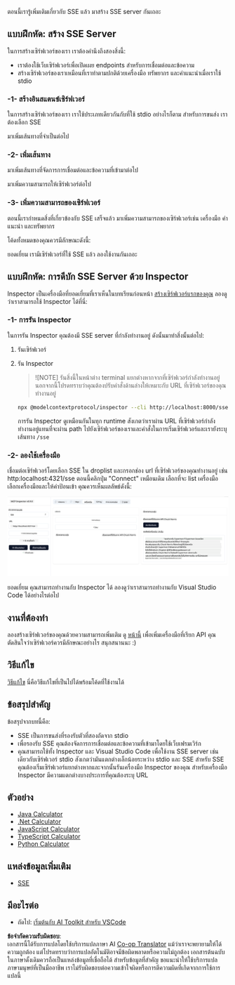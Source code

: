 <!--
CO_OP_TRANSLATOR_METADATA:
{
  "original_hash": "0a8086dc4bf89448f83e7936db972c42",
  "translation_date": "2025-05-17T11:35:51+00:00",
  "source_file": "03-GettingStarted/05-sse-server/README.md",
  "language_code": "th"
}
-->
ตอนนี้เรารู้เพิ่มเติมเกี่ยวกับ SSE แล้ว มาสร้าง SSE server กันเถอะ

## แบบฝึกหัด: สร้าง SSE Server

ในการสร้างเซิร์ฟเวอร์ของเรา เราต้องคำนึงถึงสองสิ่งนี้:

- เราต้องใช้เว็บเซิร์ฟเวอร์เพื่อเปิดเผย endpoints สำหรับการเชื่อมต่อและข้อความ
- สร้างเซิร์ฟเวอร์ของเราเหมือนที่เราทำตามปกติด้วยเครื่องมือ ทรัพยากร และคำแนะนำเมื่อเราใช้ stdio

### -1- สร้างอินสแตนซ์เซิร์ฟเวอร์

ในการสร้างเซิร์ฟเวอร์ของเรา เราใช้ประเภทเดียวกันกับที่ใช้ stdio อย่างไรก็ตาม สำหรับการขนส่ง เราต้องเลือก SSE

มาเพิ่มเส้นทางที่จำเป็นต่อไป

### -2- เพิ่มเส้นทาง

มาเพิ่มเส้นทางที่จัดการการเชื่อมต่อและข้อความที่เข้ามาต่อไป

มาเพิ่มความสามารถให้เซิร์ฟเวอร์ต่อไป

### -3- เพิ่มความสามารถของเซิร์ฟเวอร์

ตอนนี้เรากำหนดสิ่งที่เกี่ยวข้องกับ SSE เสร็จแล้ว มาเพิ่มความสามารถของเซิร์ฟเวอร์เช่น เครื่องมือ คำแนะนำ และทรัพยากร

โค้ดทั้งหมดของคุณควรมีลักษณะดังนี้:

ยอดเยี่ยม เรามีเซิร์ฟเวอร์ที่ใช้ SSE แล้ว ลองใช้งานกันเถอะ

## แบบฝึกหัด: การดีบัก SSE Server ด้วย Inspector

Inspector เป็นเครื่องมือที่ยอดเยี่ยมที่เราเห็นในบทเรียนก่อนหน้า [สร้างเซิร์ฟเวอร์แรกของคุณ](/03-GettingStarted/01-first-server/README.md) ลองดูว่าเราสามารถใช้ Inspector ได้ที่นี่:

### -1- การรัน Inspector

ในการรัน Inspector คุณต้องมี SSE server ที่กำลังทำงานอยู่ ดังนั้นมาทำสิ่งนั้นต่อไป:

1. รันเซิร์ฟเวอร์

1. รัน Inspector

    > ![NOTE]
    > รันสิ่งนี้ในหน้าต่าง terminal แยกต่างหากจากที่เซิร์ฟเวอร์กำลังทำงานอยู่ นอกจากนี้โปรดทราบว่าคุณต้องปรับคำสั่งด้านล่างให้เหมาะกับ URL ที่เซิร์ฟเวอร์ของคุณทำงานอยู่

    ```sh
    npx @modelcontextprotocol/inspector --cli http://localhost:8000/sse --method tools/list
    ```

    การรัน Inspector ดูเหมือนกันในทุก runtime สังเกตว่าเราผ่าน URL ที่เซิร์ฟเวอร์กำลังทำงานอยู่แทนที่จะผ่าน path ไปยังเซิร์ฟเวอร์ของเราและคำสั่งในการเริ่มเซิร์ฟเวอร์และเรายังระบุเส้นทาง `/sse`

### -2- ลองใช้เครื่องมือ

เชื่อมต่อเซิร์ฟเวอร์โดยเลือก SSE ใน droplist และกรอกช่อง url ที่เซิร์ฟเวอร์ของคุณทำงานอยู่ เช่น http:localhost:4321/sse ตอนนี้คลิกปุ่ม "Connect" เหมือนเดิม เลือกที่จะ list เครื่องมือ เลือกเครื่องมือและให้ค่าป้อนเข้า คุณควรเห็นผลลัพธ์ดังนี้:

![SSE Server running in inspector](../../../../translated_images/sse-inspector.12861eb95abecbfc82610f480b55901524fed1a6aca025bb948e09e882c48428.th.png)

ยอดเยี่ยม คุณสามารถทำงานกับ Inspector ได้ ลองดูว่าเราสามารถทำงานกับ Visual Studio Code ได้อย่างไรต่อไป

## งานที่ต้องทำ

ลองสร้างเซิร์ฟเวอร์ของคุณด้วยความสามารถเพิ่มเติม ดู [หน้านี้](https://api.chucknorris.io/) เพื่อเพิ่มเครื่องมือที่เรียก API คุณตัดสินใจว่าเซิร์ฟเวอร์ควรมีลักษณะอย่างไร สนุกสนานนะ :)

## วิธีแก้ไข

[วิธีแก้ไข](./solution/README.md) นี่คือวิธีแก้ไขที่เป็นไปได้พร้อมโค้ดที่ใช้งานได้

## ข้อสรุปสำคัญ

ข้อสรุปจากบทนี้คือ:

- SSE เป็นการขนส่งที่รองรับตัวที่สองถัดจาก stdio
- เพื่อรองรับ SSE คุณต้องจัดการการเชื่อมต่อและข้อความที่เข้ามาโดยใช้เว็บเฟรมเวิร์ก
- คุณสามารถใช้ทั้ง Inspector และ Visual Studio Code เพื่อใช้งาน SSE server เช่นเดียวกับเซิร์ฟเวอร์ stdio สังเกตว่ามันแตกต่างเล็กน้อยระหว่าง stdio และ SSE สำหรับ SSE คุณต้องเริ่มเซิร์ฟเวอร์แยกต่างหากและจากนั้นรันเครื่องมือ Inspector ของคุณ สำหรับเครื่องมือ Inspector มีความแตกต่างบางประการที่คุณต้องระบุ URL

## ตัวอย่าง

- [Java Calculator](../samples/java/calculator/README.md)
- [.Net Calculator](../../../../03-GettingStarted/samples/csharp)
- [JavaScript Calculator](../samples/javascript/README.md)
- [TypeScript Calculator](../samples/typescript/README.md)
- [Python Calculator](../../../../03-GettingStarted/samples/python) 

## แหล่งข้อมูลเพิ่มเติม

- [SSE](https://developer.mozilla.org/en-US/docs/Web/API/Server-sent_events)

## มีอะไรต่อ

- ถัดไป: [เริ่มต้นกับ AI Toolkit สำหรับ VSCode](/03-GettingStarted/06-aitk/README.md)

**ข้อจำกัดความรับผิดชอบ**:  
เอกสารนี้ได้รับการแปลโดยใช้บริการแปลภาษา AI [Co-op Translator](https://github.com/Azure/co-op-translator) แม้ว่าเราจะพยายามให้ได้ความถูกต้อง แต่โปรดทราบว่าการแปลอัตโนมัติอาจมีข้อผิดพลาดหรือความไม่ถูกต้อง เอกสารต้นฉบับในภาษาดั้งเดิมควรถือเป็นแหล่งข้อมูลที่เชื่อถือได้ สำหรับข้อมูลที่สำคัญ ขอแนะนำให้ใช้บริการแปลภาษามนุษย์ที่เป็นมืออาชีพ เราไม่รับผิดชอบต่อความเข้าใจผิดหรือการตีความผิดที่เกิดจากการใช้การแปลนี้